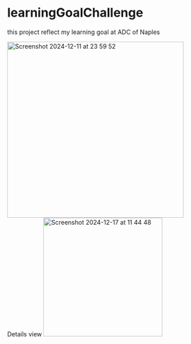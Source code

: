 # learningGoalChallenge
this project reflect my learning goal at ADC of Naples


<img width="406" alt="Screenshot 2024-12-11 at 23 59 52" src="https://github.com/user-attachments/assets/630961a7-e9d9-4025-87f8-280ddbd82def" />

<br/>
Details view 
<img width="274" alt="Screenshot 2024-12-17 at 11 44 48" src="https://github.com/user-attachments/assets/88566a9d-3aa1-42e9-93e3-3f4bf00d9ae1" />
